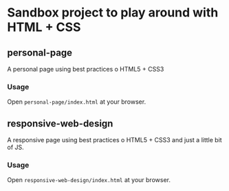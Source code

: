 # Sandbox project to play around with HTML + CSS

## personal-page
A personal page using best practices o HTML5 + CSS3
### Usage
Open `personal-page/index.html` at your browser.


## responsive-web-design
A responsive page using best practices o HTML5 + CSS3 and just a little bit of JS.
### Usage
Open `responsive-web-design/index.html` at your browser.
